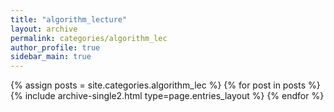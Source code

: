```yaml
---
title: "algorithm_lecture"
layout: archive
permalink: categories/algorithm_lec
author_profile: true
sidebar_main: true
---
```



{% assign posts = site.categories.algorithm_lec %}
{% for post in posts %} {% include archive-single2.html type=page.entries_layout %} {% endfor %}    